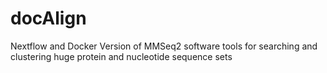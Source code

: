 # docAlign
Nextflow and Docker Version of MMSeq2 software tools for searching  and clustering huge protein and nucleotide sequence sets
